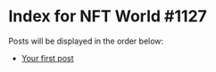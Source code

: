# Index for NFT World #1127
Posts will be displayed in the order below:

- [Your first post](./001-first.md)

